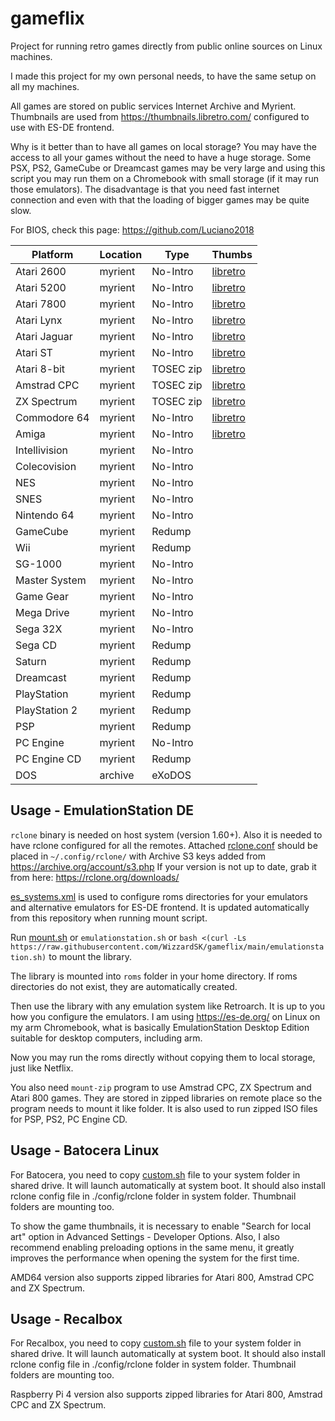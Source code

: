 # gameflix

Project for running retro games directly from public online sources on Linux machines.

I made this project for my own personal needs, to have the same setup on all my machines.

All games are stored on public services Internet Archive and Myrient. Thumbnails are used from https://thumbnails.libretro.com/ configured to use with ES-DE frontend. 

Why is it better than to have all games on local storage? You may have the access to all your games without the need to have a huge storage. Some PSX, PS2, GameCube or Dreamcast games may be very large and using this script you may run them on a Chromebook with small storage (if it may run those emulators). The disadvantage is that you need fast internet connection and even with that the loading of bigger games may be quite slow.

For BIOS, check this page: https://github.com/Luciano2018

| Platform     | Location | Type      | Thumbs |
| ------------ | -------- | --------- | ------ |
| Atari 2600   | myrient  | No-Intro  | [libretro](http://thumbnails.libretro.com/Atari%20-%202600/Named_Snaps)
| Atari 5200   | myrient  | No-Intro  | [libretro](http://thumbnails.libretro.com/Atari%20-%205200/Named_Snaps)
| Atari 7800   | myrient  | No-Intro  | [libretro](http://thumbnails.libretro.com/Atari%20-%207800/Named_Snaps)
| Atari Lynx   | myrient  | No-Intro  | [libretro](http://thumbnails.libretro.com/Atari%20-%20Lynx/Named_Snaps)
| Atari Jaguar | myrient  | No-Intro  | [libretro](http://thumbnails.libretro.com/Atari%20-%20Jaguar/Named_Snaps)
| Atari ST     | myrient  | No-Intro  | [libretro](http://thumbnails.libretro.com/Atari%20-%20ST/Named_Snaps)
| Atari 8-bit  | myrient  | TOSEC zip | [libretro](http://thumbnails.libretro.com/Atari%20-%208-bit/Named_Snaps)
| Amstrad CPC  | myrient  | TOSEC zip | [libretro](http://thumbnails.libretro.com/Amstrad%20-%20CPC/Named_Snaps)
| ZX Spectrum  | myrient  | TOSEC zip | [libretro](http://thumbnails.libretro.com/Sinclair%20-%20ZX%20Spectrum/Named_Snaps)
| Commodore 64 | myrient  | No-Intro  | [libretro](http://thumbnails.libretro.com/Commodore%20-%2064/Named_Snaps)
| Amiga        | myrient  | No-Intro  | [libretro](http://thumbnails.libretro.com/Commodore%20-%20Amiga/Named_Snaps)
| Intellivision| myrient  | No-Intro  | 
| Colecovision | myrient  | No-Intro  | 
| NES          | myrient  | No-Intro  |
| SNES         | myrient  | No-Intro  |
| Nintendo 64  | myrient  | No-Intro  |
| GameCube     | myrient  | Redump    |
| Wii          | myrient  | Redump    |
| SG-1000      | myrient  | No-Intro  |
| Master System| myrient  | No-Intro  |
| Game Gear    | myrient  | No-Intro  |
| Mega Drive   | myrient  | No-Intro  |
| Sega 32X     | myrient  | No-Intro  |
| Sega CD      | myrient  | Redump    |
| Saturn       | myrient  | Redump    |
| Dreamcast    | myrient  | Redump    |
| PlayStation  | myrient  | Redump    |
| PlayStation 2| myrient  | Redump    |
| PSP          | myrient  | Redump    |
| PC Engine    | myrient  | No-Intro  |
| PC Engine CD | myrient  | Redump    |
| DOS          | archive  | eXoDOS    |

## Usage - EmulationStation DE
`rclone` binary is needed on host system (version 1.60+). Also it is needed to have rclone configured for all the remotes. Attached [rclone.conf](/.config/rclone/rclone.conf) should be placed in `~/.config/rclone/` with Archive S3 keys added from https://archive.org/account/s3.php If your version is not up to date, grab it from here: https://rclone.org/downloads/

[es_systems.xml](.emulationstation/custom_systems/es_systems.xml) is used to configure roms directories for your emulators and alternative emulators for ES-DE frontend. It is updated automatically from this repository when running mount script.

Run [mount.sh](mount.sh) or `emulationstation.sh` or `bash <(curl -Ls https://raw.githubusercontent.com/WizzardSK/gameflix/main/emulationstation.sh)` to mount the library.

The library is mounted into `roms` folder in your home directory. If roms directories do not exist, they are automatically created.

Then use the library with any emulation system like Retroarch. It is up to you how you configure the emulators. I am using https://es-de.org/ on Linux on my arm Chromebook, what is basically EmulationStation Desktop Edition suitable for desktop computers, including arm.

Now you may run the roms directly without copying them to local storage, just like Netflix. 

You also need `mount-zip` program to use Amstrad CPC, ZX Spectrum and Atari 800 games. They are stored in zipped libraries on remote place so the program needs to mount it like folder. It is also used to run zipped ISO files for PSP, PS2, PC Engine CD.

## Usage - Batocera Linux
For Batocera, you need to copy [custom.sh](batocera/share/system/custom.sh) file to your system folder in shared drive. It will launch automatically at system boot. It should also install rclone config file in ./config/rclone folder in system folder. Thumbnail folders are mounting too.

To show the game thumbnails, it is necessary to enable "Search for local art" option in Advanced Settings - Developer Options. Also, I also recommend enabling preloading options in the same menu, it greatly improves the performance when opening the system for the first time.

AMD64 version also supports zipped libraries for Atari 800, Amstrad CPC and ZX Spectrum.

## Usage - Recalbox
For Recalbox, you need to copy [custom.sh](recalbox/share/system/custom.sh) file to your system folder in shared drive. It will launch automatically at system boot. It should also install rclone config file in ./config/rclone folder in system folder. Thumbnail folders are mounting too.

Raspberry Pi 4 version also supports zipped libraries for Atari 800, Amstrad CPC and ZX Spectrum.
